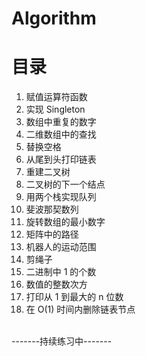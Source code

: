 # Algorithm

目录
===
1. 赋值运算符函数<br>
2. 实现 Singleton<br>
3. 数组中重复的数字
4. 二维数组中的查找
5. 替换空格
6. 从尾到头打印链表
7. 重建二叉树
8. 二叉树的下一个结点
9. 用两个栈实现队列
10. 斐波那契数列
11. 旋转数组的最小数字
12. 矩阵中的路径
13. 机器人的运动范围
14. 剪绳子
15. 二进制中 1 的个数
16. 数值的整数次方
17. 打印从 1 到最大的 n 位数
18. 在 O(1) 时间内删除链表节点


<br>-------持续练习中-------
